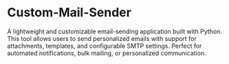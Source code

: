 # Custom-Mail-Sender
A lightweight and customizable email-sending application built with  Python. This tool allows users to send personalized emails with support for attachments, templates, and configurable SMTP settings. Perfect for automated notifications, bulk mailing, or personalized communication.
